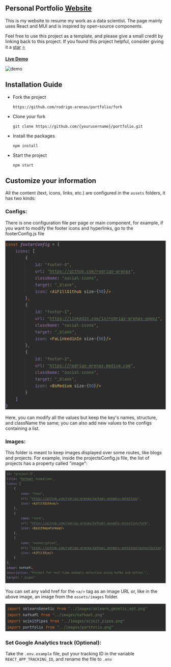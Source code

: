 
<h2>
  Personal Portfolio
  <a href="https://rodrigo-arenas.github.io/portfolio" target="_blank">Website</a>
</h2>

This is my website to resume my work as a data scientist.
The page mainly uses React and MUI and is inspired by open-source components.

Feel free to use this project as a template, and please give a small credit by linking back to this project.
If you found this project helpful, consider giving it a 
[star](https://github.com/rodrigo-arenas/portfolio/stargazers) [⭐](https://github.com/rodrigo-arenas/portfolio/stargazers)

**[Live Demo](https://rodrigo-arenas.github.io/portfolio/)**

<img src="./src/assets/images/website.gif" alt="demo">


## Installation Guide

* Fork the project 
  ```
  https://github.com/rodrigo-arenas/portfolio/fork
  ```
* Clone your fork
  ```
  git clone https://github.com/{yourusername}/portfolio.git
  ```
* Install the packages
  ```
  npm install
  ```
* Start the project
  ```
  npm start
  ```

## Customize your information

All the content (text, icons, links, etc.) are configured in the `assets` folders,
it has two kinds:

### Configs:

There is one configuration file per page or main component, for example, if you want
to modify the footer icons and hyperlinks, go to the footerConfig.js file

![footer](src/assets/images/footer.png)

Here, you can modify all the values but keep the key's names, structure, and className the same; 
you can also add new values to the configs containing a list.


### Images:

This folder is meant to keep images displayed over some routes, like blogs and projects.
For example, inside the projectsConfig.js file, the list of projects has a property called "image":

![projects_config.png](src/assets/images/projects_config.png)

You can set any valid href for the `<a/>` tag as an image URL or, like in the above image, 
an image from the `assets/images` folder.

![projects_images](projects_images.png)


### Set Google Analytics track (Optional):

Take the `.env.example` file, put your tracking ID in the 
variable `REACT_APP_TRACKING_ID`, and rename the file to `.env`

